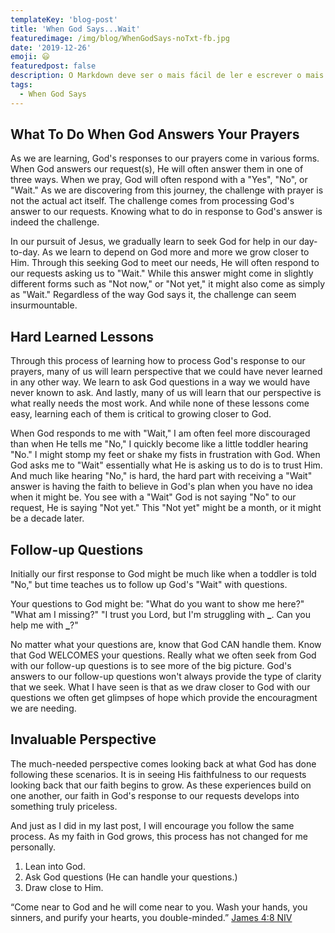 ```yaml
---
templateKey: 'blog-post'
title: 'When God Says...Wait'
featuredimage: /img/blog/WhenGodSays-noTxt-fb.jpg
date: '2019-12-26'
emoji: 😃
featuredpost: false
description: O Markdown deve ser o mais fácil de ler e escrever o mais possível.
tags:
  - When God Says
---
```


## What To Do When God Answers Your Prayers

As we are learning, God's responses to our prayers come in various forms. When God answers our request(s), He will often answer them in one of three ways. When we pray, God will often respond with a "Yes", "No", or "Wait." As we are discovering from this journey, the challenge with prayer is not the actual act itself. The challenge comes from processing God's answer to our requests. Knowing what to do in response to God's answer is indeed the challenge.

In our pursuit of Jesus, we gradually learn to seek God for help in our day-to-day. As we learn to depend on God more and more we grow closer to Him. Through this seeking God to meet our needs, He will often respond to our requests asking us to "Wait." While this answer might come in slightly different forms such as "Not now," or "Not yet," it might also come as simply as "Wait." Regardless of the way God says it, the challenge can seem insurmountable.

## Hard Learned Lessons

Through this process of learning how to process God's response to our prayers, many of us will learn perspective that we could have never learned in any other way. We learn to ask God questions in a way we would have never known to ask. And lastly, many of us will learn that our perspective is what really needs the most work. And while none of these lessons come easy, learning each of them is critical to growing closer to God.

When God responds to me with "Wait," I am often feel more discouraged than when He tells me "No," I quickly become like a little toddler hearing "No." I might stomp my feet or shake my fists in frustration with God. When God asks me to "Wait" essentially what He is asking us to do is to trust Him. And much like hearing "No," is hard, the hard part with receiving a "Wait" answer is having the faith to believe in God's plan when you have no idea when it might be. You see with a "Wait" God is not saying "No" to our request, He is saying "Not yet." This "Not yet" might be a month, or it might be a decade later.

## Follow-up Questions

Initially our first response to God might be much like when a toddler is told "No," but time teaches us to follow up God's "Wait" with questions.

Your questions to God might be:
"What do you want to show me here?"
"What am I missing?"
"I trust you Lord, but I'm struggling with **\_**. Can you help me with **\_**?"

No matter what your questions are, know that God CAN handle them. Know that God WELCOMES your questions. Really what we often seek from God with our follow-up questions is to see more of the big picture. God's answers to our follow-up questions won't always provide the type of clarity that we seek. What I have seen is that as we draw closer to God with our questions we often get glimpses of hope which provide the encouragment we are needing.

## Invaluable Perspective

The much-needed perspective comes looking back at what God has done following these scenarios. It is in seeing His faithfulness to our requests looking back that our faith begins to grow. As these experiences build on one another, our faith in God's response to our requests develops into something truly priceless.

And just as I did in my last post, I will encourage you follow the same process. As my faith in God grows, this process has not changed for me personally.

1. Lean into God.
2. Ask God questions (He can handle your questions.)
3. Draw close to Him.

“Come near to God and he will come near to you. Wash your hands, you sinners, and purify your hearts, you double-minded.”
‭‭[James‬ ‭4:8‬ ‭NIV‬‬](https://www.bible.com/111/jas.4.8.niv)
